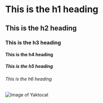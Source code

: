 # This is the h1 heading
## This is the h2 heading
### This is the h3 heading
#### This is the h4 heading
##### This is the h5 heading
###### This is the h6 heading


![Image of Yaktocat](https://octodex.github.com/images/mona-the-rivetertocat.png)
